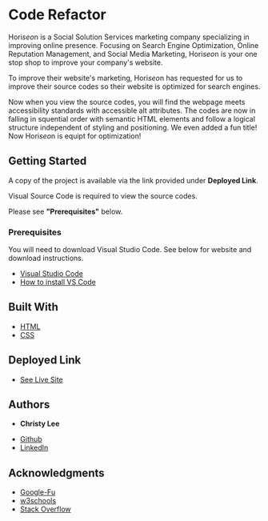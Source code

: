 # Code Refactor

Hori*seo*n is a Social Solution Services marketing company specializing in improving online presence. Focusing on Search Engine Optimization, Online Reputation Management, and Social Media Marketing, Hori*seo*n is your one stop shop to improve your company's website.

To improve their website's marketing, Hori*seo*n has requested for us to improve their source codes so their website is optimized for search engines.

Now when you view the source codes, you will find the webpage meets accessibility standards with accessible alt attributes. The codes are now in falling in squential order with semantic HTML elements and follow a logical structure independent of styling and positioning. We even added a fun title! Now Hori*seo*n is equipt for optimization! 


## Getting Started

A copy of the project is available via the link provided under **Deployed Link**.

Visual Source Code is required to view the source codes.

Please see **"Prerequisites"** below.

### Prerequisites

You will need to download Visual Studio Code. See below for website and download instructions.

* [Visual Studio Code](https://code.visualstudio.com/)
* [How to install VS Code](https://code.visualstudio.com/docs/setup/setup-overview)


## Built With

* [HTML](https://developer.mozilla.org/en-US/docs/Web/HTML)
* [CSS](https://developer.mozilla.org/en-US/docs/Web/CSS)

## Deployed Link

* [See Live Site](file:///C:/Users/clee083/Desktop/Homework/code_refactor/index.html)


## Authors

* **Christy Lee** 

- [Github](https://github.com/christyglee)
- [LinkedIn](https://www.linkedin.com/in/christy-lee-95943748/)


## Acknowledgments

* [Google-Fu](https://www.google.com)
* [w3schools](https://www.w3schools.com/)
* [Stack Overflow](https://stackoverflow.com/search?q=over)
